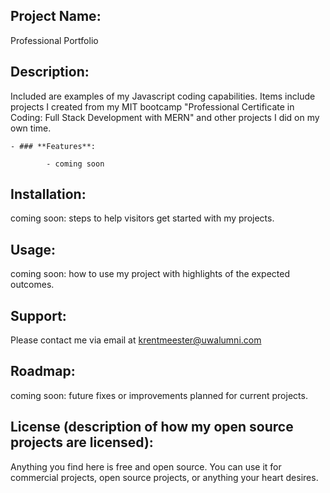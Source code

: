 ## **Project Name**:  

Professional Portfolio

## **Description**: 

Included are examples of my Javascript coding capabilities. Items include projects I created from my MIT bootcamp "Professional Certificate in Coding: Full Stack Development with MERN" and other projects I did on my own time.

    - ### **Features**: 

            - coming soon

## **Installation**: 

coming soon: steps to help visitors get started with my projects.

## **Usage**: 

coming soon: how to use my project with highlights of the expected outcomes.

## **Support**: 

Please contact me via email at krentmeester@uwalumni.com

## **Roadmap**: 

coming soon: future fixes or improvements planned for current projects.

## **License** (description of how my open source projects are licensed): 

Anything you find here is free and open source. You can use it for commercial projects, open source projects, or anything your heart desires.